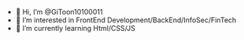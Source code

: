 - 👋 Hi, I’m @GiToon10100011
- 👀 I’m interested in FrontEnd Development/BackEnd/InfoSec/FinTech
- 🌱 I’m currently learning Html/CSS/JS

